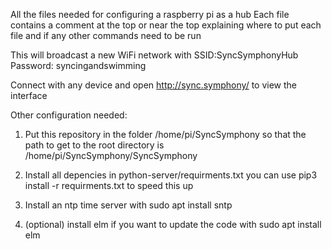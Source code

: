 All the files needed for configuring a raspberry pi as a hub
Each file contains a comment at the top or near the top
explaining where to put each file and if any other commands need to be run

This will broadcast a new WiFi network with 
SSID:SyncSymphonyHub
Password: syncingandswimming
 
Connect with any device and open
http://sync.symphony/ to view the interface


Other configuration needed:
1. Put this repository in the folder /home/pi/SyncSymphony
so that the path to get to the root directory is
/home/pi/SyncSymphony/SyncSymphony

2. Install all depencies in python-server/requirments.txt 
you can use pip3 install -r requirments.txt to speed this up

3. Install an ntp time server with sudo apt install sntp

4. (optional) install elm if you want to update the code with
sudo apt install elm
